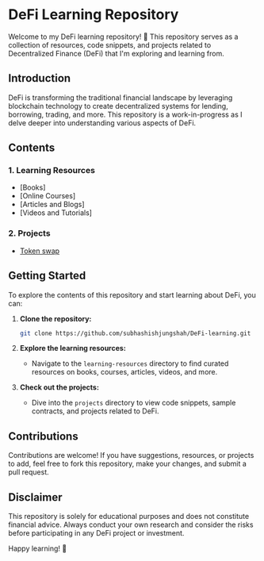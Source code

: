 # DeFi Learning Repository

Welcome to my DeFi learning repository! 🚀 This repository serves as a collection of resources, code snippets, and projects related to Decentralized Finance (DeFi) that I'm exploring and learning from.

## Introduction

DeFi is transforming the traditional financial landscape by leveraging blockchain technology to create decentralized systems for lending, borrowing, trading, and more. This repository is a work-in-progress as I delve deeper into understanding various aspects of DeFi.

## Contents

### 1. Learning Resources

- [Books]
- [Online Courses]
- [Articles and Blogs]
- [Videos and Tutorials]

### 2. Projects

- [Token swap](token-swap/PriceFetch.js)

## Getting Started

To explore the contents of this repository and start learning about DeFi, you can:

1. **Clone the repository:**

   ```bash
   git clone https://github.com/subhashishjungshah/DeFi-learning.git
   ```

2. **Explore the learning resources:**

   - Navigate to the `learning-resources` directory to find curated resources on books, courses, articles, videos, and more.

3. **Check out the projects:**
   - Dive into the `projects` directory to view code snippets, sample contracts, and projects related to DeFi.

## Contributions

Contributions are welcome! If you have suggestions, resources, or projects to add, feel free to fork this repository, make your changes, and submit a pull request.

## Disclaimer

This repository is solely for educational purposes and does not constitute financial advice. Always conduct your own research and consider the risks before participating in any DeFi project or investment.

Happy learning! 🌟
